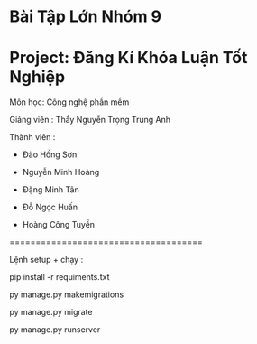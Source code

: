 Bài Tập Lớn Nhóm 9
=====================================

Project: Đăng Kí Khóa Luận Tốt Nghiệp
=====================================

Môn học: Công nghệ phần mềm

Giảng viên : Thầy Nguyễn Trọng Trung Anh

Thành viên :

- Đào Hồng Sơn

- Nguyễn Minh Hoàng

- Đặng Minh Tân

- Đỗ Ngọc Huấn

- Hoàng Công Tuyền

=====================================

Lệnh setup + chạy : 

pip install -r requiments.txt

py manage.py makemigrations

py manage.py migrate

py manage.py runserver
